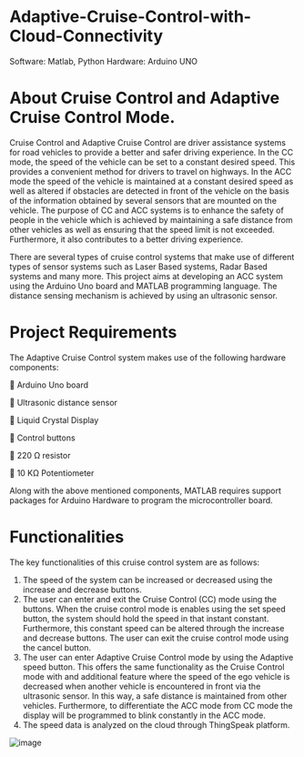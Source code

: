 # Adaptive-Cruise-Control-with-Cloud-Connectivity
Software: Matlab, Python Hardware: Arduino UNO
# About Cruise Control and Adaptive Cruise Control Mode.  
Cruise Control and Adaptive Cruise Control are driver assistance systems for road 
vehicles to provide a better and safer driving experience. In the CC mode, the speed of 
the vehicle can be set to a constant desired speed. This provides a convenient method for 
drivers to travel on highways. In the ACC mode the speed of the vehicle is maintained at 
a constant desired speed as well as altered if obstacles are detected in front of the vehicle 
on the basis of the information obtained by several sensors that are mounted on the 
vehicle. The purpose of CC and ACC systems is to enhance the safety of people in the 
vehicle which is achieved by maintaining a safe distance from other vehicles as well as 
ensuring that the speed limit is not exceeded. Furthermore, it also contributes to a better 
driving experience.  

There are several types of cruise control systems that make use of different types of 
sensor systems such as Laser Based systems, Radar Based systems and many more. This 
project aims at developing an ACC system using the Arduino Uno board and MATLAB 
programming language. The distance sensing mechanism is achieved by using an 
ultrasonic sensor.  
# Project Requirements 
The Adaptive Cruise Control system makes use of the following hardware components: 

 Arduino Uno board  

 Ultrasonic distance sensor

 Liquid Crystal Display 

 Control buttons

 220 Ω resistor 

 10 KΩ Potentiometer

Along with the above mentioned components, MATLAB requires support packages for 
Arduino Hardware to program the microcontroller board.

# Functionalities 
The key functionalities of this cruise control system are as follows: 
1. The speed of the system can be increased or decreased using the increase and 
decrease buttons. 
2. The user can enter and exit the Cruise Control (CC) mode using the buttons. 
When the cruise control mode is enables using the set speed button, the system 
should hold the speed in that instant constant. Furthermore, this constant speed 
can be altered through the increase and decrease buttons. The user can exit the 
cruise control mode using the cancel button. 
3. The user can enter Adaptive Cruise Control mode by using the Adaptive speed 
button. This offers the same functionality as the Cruise Control mode with and 
additional feature where the speed of the ego vehicle is decreased when another 
vehicle is encountered in front via the ultrasonic sensor. In this way, a safe 
distance is maintained from other vehicles. Furthermore, to differentiate the ACC 
mode from CC mode the display will be programmed to blink constantly in the 
ACC mode. 
4. The speed data is analyzed on the cloud through ThingSpeak platform.

![image](https://user-images.githubusercontent.com/88471779/128289188-4b84b8a8-12cc-4dae-a1a5-2eb9517ce21a.png)
